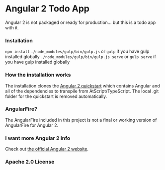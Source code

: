 # Angular 2 Todo App

Angular 2 is not packaged or ready for production... but this is a todo app with it.

### Installation

`npm install`
`./node_modules/gulp/bin/gulp.js` or `gulp` if you have gulp installed globally
`./node_modules/gulp/bin/gulp.js serve` or `gulp serve` if you have gulp installed globally

### How the installation works

The installation clones the [Angular 2 quickstart](https://github.com/angular/quickstart) which contains Angular and all of the dependencies to transpile from AtScript/TypeScript. The local .git folder for the quickstart is removed automatically.

### AngularFire?

The AngularFire included in this project is not a final or working version of AngularFire for Angular 2.

### I want more Angular 2 info

Check out [the official Angular 2 website](https://angular.io).

### Apache 2.0 License

